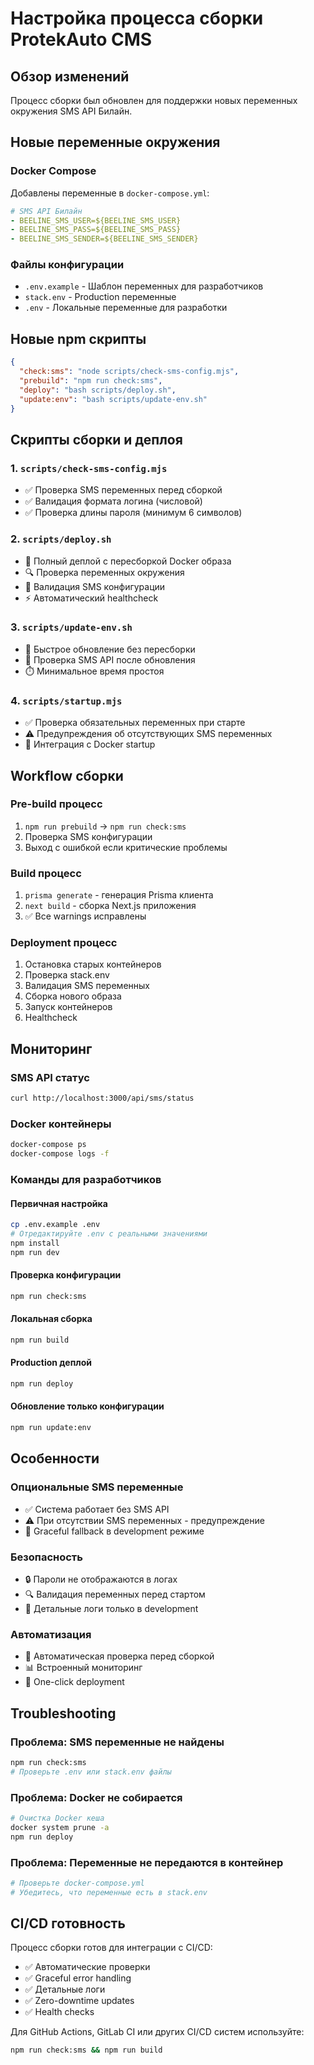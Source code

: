 # Настройка процесса сборки ProtekAuto CMS

## Обзор изменений

Процесс сборки был обновлен для поддержки новых переменных окружения SMS API Билайн.

## Новые переменные окружения

### Docker Compose
Добавлены переменные в `docker-compose.yml`:
```yaml
# SMS API Билайн
- BEELINE_SMS_USER=${BEELINE_SMS_USER}
- BEELINE_SMS_PASS=${BEELINE_SMS_PASS}
- BEELINE_SMS_SENDER=${BEELINE_SMS_SENDER}
```

### Файлы конфигурации
- `.env.example` - Шаблон переменных для разработчиков
- `stack.env` - Production переменные
- `.env` - Локальные переменные для разработки

## Новые npm скрипты

```json
{
  "check:sms": "node scripts/check-sms-config.mjs",
  "prebuild": "npm run check:sms",
  "deploy": "bash scripts/deploy.sh",
  "update:env": "bash scripts/update-env.sh"
}
```

## Скрипты сборки и деплоя

### 1. `scripts/check-sms-config.mjs`
- ✅ Проверка SMS переменных перед сборкой
- ✅ Валидация формата логина (числовой)
- ✅ Проверка длины пароля (минимум 6 символов)

### 2. `scripts/deploy.sh`
- 🚀 Полный деплой с пересборкой Docker образа
- 🔍 Проверка переменных окружения
- 📱 Валидация SMS конфигурации
- ⚡ Автоматический healthcheck

### 3. `scripts/update-env.sh`
- 🔄 Быстрое обновление без пересборки
- 📱 Проверка SMS API после обновления
- ⏱️ Минимальное время простоя

### 4. `scripts/startup.mjs`
- ✅ Проверка обязательных переменных при старте
- ⚠️ Предупреждения об отсутствующих SMS переменных
- 🔄 Интеграция с Docker startup

## Workflow сборки

### Pre-build процесс
1. `npm run prebuild` → `npm run check:sms`
2. Проверка SMS конфигурации
3. Выход с ошибкой если критические проблемы

### Build процесс
1. `prisma generate` - генерация Prisma клиента
2. `next build` - сборка Next.js приложения
3. ✅ Все warnings исправлены

### Deployment процесс
1. Остановка старых контейнеров
2. Проверка stack.env
3. Валидация SMS переменных
4. Сборка нового образа
5. Запуск контейнеров
6. Healthcheck

## Мониторинг

### SMS API статус
```bash
curl http://localhost:3000/api/sms/status
```

### Docker контейнеры
```bash
docker-compose ps
docker-compose logs -f
```

### Команды для разработчиков

#### Первичная настройка
```bash
cp .env.example .env
# Отредактируйте .env с реальными значениями
npm install
npm run dev
```

#### Проверка конфигурации
```bash
npm run check:sms
```

#### Локальная сборка
```bash
npm run build
```

#### Production деплой
```bash
npm run deploy
```

#### Обновление только конфигурации
```bash
npm run update:env
```

## Особенности

### Опциональные SMS переменные
- ✅ Система работает без SMS API
- ⚠️ При отсутствии SMS переменных - предупреждение
- 🔄 Graceful fallback в development режиме

### Безопасность
- 🔒 Пароли не отображаются в логах
- 🔍 Валидация переменных перед стартом
- 📝 Детальные логи только в development

### Автоматизация
- 🔄 Автоматическая проверка перед сборкой
- 📊 Встроенный мониторинг
- 🚀 One-click deployment

## Troubleshooting

### Проблема: SMS переменные не найдены
```bash
npm run check:sms
# Проверьте .env или stack.env файлы
```

### Проблема: Docker не собирается
```bash
# Очистка Docker кеша
docker system prune -a
npm run deploy
```

### Проблема: Переменные не передаются в контейнер
```bash
# Проверьте docker-compose.yml
# Убедитесь, что переменные есть в stack.env
```

## CI/CD готовность

Процесс сборки готов для интеграции с CI/CD:
- ✅ Автоматические проверки
- ✅ Graceful error handling  
- ✅ Детальные логи
- ✅ Zero-downtime updates
- ✅ Health checks

Для GitHub Actions, GitLab CI или других CI/CD систем используйте:
```bash
npm run check:sms && npm run build
``` 